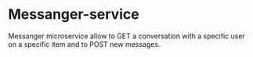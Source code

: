 # Messanger-service

Messanger microservice allow to GET a conversation with a specific user on a specific item and to POST new messages.
